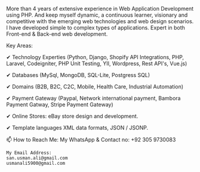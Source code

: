More than 4 years of extensive experience in Web Application Development using PHP. And keep myself dynamic, a continuous learner, 
visionary and competitive with the emerging web technologies and web design scenarios. I have developed simple to complex types of applications. 
Expert in both Front-end & Back-end web development.

Key Areas:

✔ Technology Experties (Python, Django, Shopify API Integrations, PHP, Laravel, Codeigniter, PHP Unit Testing, YII, Wordpress, Rest API's, Vue.js)

✔ Databases (MySql, MongoDB, SQL-Lite, Postgress SQL)

✔ Domains (B2B, B2C, C2C, Mobile, Health Care, Industrial Automation)

✔ Payment Gateway (Paypal, Network international payment, Bambora Payment Gatway, Stripe Payment Gateway)

✔ Online Stores: eBay store design and development.

✔ Template languages XML data formats, JSON / JSONP.


📫 How to Reach Me:
    My WhatsApp & Contact no:
    +92 305 9730083

    My Email Address:
    san.usman.ali@gmail.com
    usmanali5900@gmail.com 

